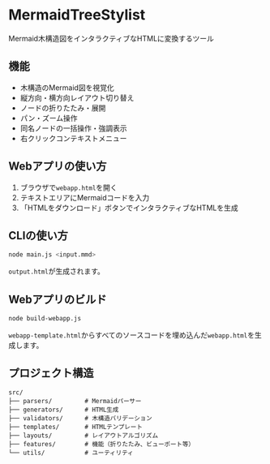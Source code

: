# MermaidTreeStylist

Mermaid木構造図をインタラクティブなHTMLに変換するツール

## 機能

- 木構造のMermaid図を視覚化
- 縦方向・横方向レイアウト切り替え
- ノードの折りたたみ・展開
- パン・ズーム操作
- 同名ノードの一括操作・強調表示
- 右クリックコンテキストメニュー

## Webアプリの使い方

1. ブラウザで`webapp.html`を開く
2. テキストエリアにMermaidコードを入力
3. 「HTMLをダウンロード」ボタンでインタラクティブなHTMLを生成

## CLIの使い方

```bash
node main.js <input.mmd>
```

`output.html`が生成されます。

## Webアプリのビルド

```bash
node build-webapp.js
```

`webapp-template.html`からすべてのソースコードを埋め込んだ`webapp.html`を生成します。

## プロジェクト構造

```
src/
├── parsers/         # Mermaidパーサー
├── generators/      # HTML生成
├── validators/      # 木構造バリデーション
├── templates/       # HTMLテンプレート
├── layouts/         # レイアウトアルゴリズム
├── features/        # 機能（折りたたみ、ビューポート等）
└── utils/           # ユーティリティ
```
